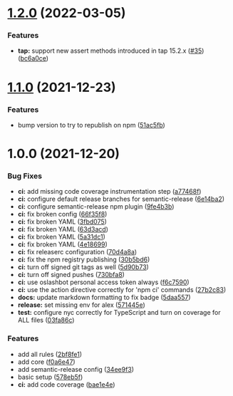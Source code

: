 # [1.2.0](https://github.com/getoslash/eslint-plugin-tap/compare/v1.1.0...v1.2.0) (2022-03-05)


### Features

* **tap:** support new assert methods introduced in tap 15.2.x ([#35](https://github.com/getoslash/eslint-plugin-tap/issues/35)) ([bc6a0ce](https://github.com/getoslash/eslint-plugin-tap/commit/bc6a0cee15b6f73db059b5ae9ba00b1b00eab347))

# [1.1.0](https://github.com/getoslash/eslint-plugin-tap/compare/v1.0.0...v1.1.0) (2021-12-23)


### Features

* bump version to try to republish on npm ([51ac5fb](https://github.com/getoslash/eslint-plugin-tap/commit/51ac5fb19cd6ddb004c9c15b535ca57d4f62d2d7))

# 1.0.0 (2021-12-20)


### Bug Fixes

* **ci:** add missing code coverage instrumentation step ([a77468f](https://github.com/getoslash/eslint-plugin-tap/commit/a77468fc95974d03c5832fdcacb4c7f22363d8a4))
* **ci:** configure default release branches for semantic-release ([6e14ba2](https://github.com/getoslash/eslint-plugin-tap/commit/6e14ba20705a4f686ff87a4818934db31c17950c))
* **ci:** configure semantic-release npm plugin ([9fe4b3b](https://github.com/getoslash/eslint-plugin-tap/commit/9fe4b3bcd111ee97faaab0d17f6596ce7a36075c))
* **ci:** fix broken config ([66f35f8](https://github.com/getoslash/eslint-plugin-tap/commit/66f35f81fc18bc2e63c36401b7e942ff4e8b133a))
* **ci:** fix broken YAML ([3fbd075](https://github.com/getoslash/eslint-plugin-tap/commit/3fbd075b9e1c43072b17fbe16067593112a98523))
* **ci:** fix broken YAML ([63d3acd](https://github.com/getoslash/eslint-plugin-tap/commit/63d3acdfdf2571ca1c698aa7497b5aff9b789426))
* **ci:** fix broken YAML ([5a31dc1](https://github.com/getoslash/eslint-plugin-tap/commit/5a31dc157618521482113f8dda2160bde49a99cc))
* **ci:** fix broken YAML ([4e18699](https://github.com/getoslash/eslint-plugin-tap/commit/4e18699efddebe47458b9149239316806389583f))
* **ci:** fix releaserc configuration ([70d4a8a](https://github.com/getoslash/eslint-plugin-tap/commit/70d4a8aeb5512580f79caf6bf8017970f7b92d14))
* **ci:** fix the npm registry publishing ([30b5bd6](https://github.com/getoslash/eslint-plugin-tap/commit/30b5bd6cbc735b7b360029271f44cbb2a00afd37))
* **ci:** turn off signed git tags as well ([5d90b73](https://github.com/getoslash/eslint-plugin-tap/commit/5d90b730ed2c165572ce2c61b1241cccaeec548c))
* **ci:** turn off signed pushes ([730bfa8](https://github.com/getoslash/eslint-plugin-tap/commit/730bfa8589d8e3573627dfa08c95bfe3c156def8))
* **ci:** use oslashbot personal access token always ([f6c7590](https://github.com/getoslash/eslint-plugin-tap/commit/f6c7590f9d583d7946033ae0c8f81f22e1286f3e))
* **ci:** use the action directive correctly for 'npm ci' commands ([27b2c83](https://github.com/getoslash/eslint-plugin-tap/commit/27b2c837c69be26dc8b2e5c2468abf727806de71))
* **docs:** update markdown formatting to fix badge ([5daa557](https://github.com/getoslash/eslint-plugin-tap/commit/5daa557ecc39e259d28d9db628a985997b0d885f))
* **release:** set missing env for alex ([571445e](https://github.com/getoslash/eslint-plugin-tap/commit/571445e5744ebb152e14403f5341cd01eee374f0))
* **test:** configure nyc correctly for TypeScript and turn on coverage for ALL files ([03fa86c](https://github.com/getoslash/eslint-plugin-tap/commit/03fa86caedef941b061f3f407b732b90b4d1abfa))


### Features

* add all rules ([2bf8fe1](https://github.com/getoslash/eslint-plugin-tap/commit/2bf8fe1a381b2d4eda4fdc4f9d1b717c7a8ca61b))
* add core ([f0a6e47](https://github.com/getoslash/eslint-plugin-tap/commit/f0a6e47eadb459f894a240316e7bf2c48a0c14ea))
* add semantic-release config ([34ee9f3](https://github.com/getoslash/eslint-plugin-tap/commit/34ee9f375c84d984341c04bbf4fed1f3657a98dd))
* basic setup ([578eb5f](https://github.com/getoslash/eslint-plugin-tap/commit/578eb5f2f7e2d7bd95a3fb973d4ffda9bc68f817))
* **ci:** add code coverage ([bae1e4e](https://github.com/getoslash/eslint-plugin-tap/commit/bae1e4ee55b888b82ba18d77c90e828327c2b3c1))
